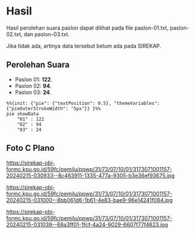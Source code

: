# Hasil

Hasil perolehan suara paslon dapat dilihat pada file paslon-01.txt, paslon-02.txt, dan paslon-03.txt.

Jika tidak ada, artinya data tersebut belum ada pada SIREKAP.

## Perolehan Suara

 * Paslon 01: **122**.
 * Paslon 02: **94**.
 * Paslon 03: **24**.

```mermaid
%%{init: {"pie": {"textPosition": 0.5}, "themeVariables": {"pieOuterStrokeWidth": "5px"}} }%%
pie showData
    "01" : 122
    "02" : 94
    "03" : 24
```
## Foto C Plano

https://sirekap-obj-formc.kpu.go.id/59fc/pemilu/ppwp/31/73/07/10/01/3173071001157-20240215-030933--8c463911-1335-477a-9305-b3e36ef93675.jpg

https://sirekap-obj-formc.kpu.go.id/59fc/pemilu/ppwp/31/73/07/10/01/3173071001157-20240215-031000--8bb061d6-1b61-4e83-bae9-96e14241f084.jpg

https://sirekap-obj-formc.kpu.go.id/59fc/pemilu/ppwp/31/73/07/10/01/3173071001157-20240215-031039--68a3ff01-1fcf-4a24-9029-6607f77f4623.jpg
